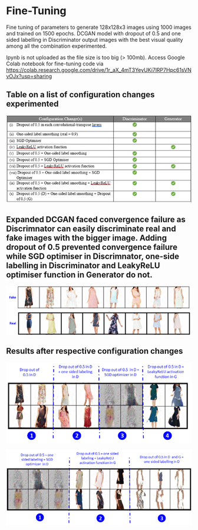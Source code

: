 # Fine-Tuning
Fine tuning of parameters to generate 128x128x3 images using 1000 images and trained on 1500 epochs.
DCGAN model with dropout of 0.5 and one sided labelling in Discriminator output images with the best visual quality among all the combination experimented.

Ipynb is not uploaded as the file size is too big (> 100mb). Access Google Colab notebook for fine-tuning code via https://colab.research.google.com/drive/1r_aX_4mT3YeyUKi7lRP7Hpc61sVNvOJx?usp=sharing

## Table on a list of configuration changes experimented
![configuration changes table](https://github.com/mingxiuuuuu/Fine-Tuning/blob/master/Configuration%20changes%20experimented.PNG)

## Expanded DCGAN faced convergence failure as Discrimnator can easily discriminate real and fake images with the bigger image. Adding dropout of 0.5 prevented convergence failure while SGD optimiser in Discrimnator, one-side labelling in Discriminator and LeakyReLU optimiser function in Generator do not.
![dropout 0.5](https://github.com/mingxiuuuuu/Fine-Tuning/blob/master/dropout%200.5.png)

## Results after respective configuration changes
![respective configuration changes](https://github.com/mingxiuuuuu/Fine-Tuning/blob/master/images%20generated%20after%20respective%20configuration%20changes.png)

![respective configuration changes](https://github.com/mingxiuuuuu/Fine-Tuning/blob/master/images%20generated%20after%20respective%20configuration%20changes_2.png)
